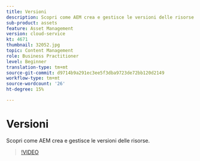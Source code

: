 ```yaml
---
title: Versioni
description: Scopri come AEM crea e gestisce le versioni delle risorse.
sub-product: assets
feature: Asset Management
version: cloud-service
kt: 4671
thumbnail: 32052.jpg
topic: Content Management
role: Business Practitioner
level: Beginner
translation-type: tm+mt
source-git-commit: d9714b9a291ec3ee5f3dba9723de72bb120d2149
workflow-type: tm+mt
source-wordcount: '26'
ht-degree: 15%

---
```



# Versioni

Scopri come AEM crea e gestisce le versioni delle risorse.

>[!VIDEO](https://video.tv.adobe.com/v/32052/?quality=12&learn=on&hidetitle=true)
